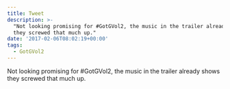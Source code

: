 ```yaml
---
title: Tweet
description: >-
  "Not looking promising for #GotGVol2, the music in the trailer already shows
  they screwed that much up."
date: '2017-02-06T08:02:19+00:00'
tags:
  - GotGVol2
---
```

Not looking promising for #GotGVol2, the music in the trailer already shows they screwed that much up.
